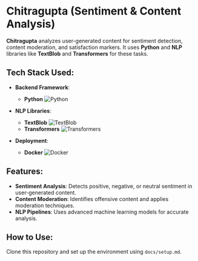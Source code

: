 # Chitragupta (Sentiment & Content Analysis)

**Chitragupta** analyzes user-generated content for sentiment detection, content moderation, and satisfaction markers. It uses **Python** and **NLP** libraries like **TextBlob** and **Transformers** for these tasks.

## Tech Stack Used:

- **Backend Framework**:  
  - **Python** ![Python](https://img.shields.io/badge/Python-3776AB?logo=python&logoColor=white)

- **NLP Libraries**:  
  - **TextBlob** ![TextBlob](https://img.shields.io/badge/TextBlob-000000?logo=textblob&logoColor=white)
  - **Transformers** ![Transformers](https://img.shields.io/badge/Transformers-ff3030?logo=transformers&logoColor=white)

- **Deployment**:  
  - **Docker** ![Docker](https://img.shields.io/badge/Docker-2496ED?logo=docker&logoColor=white)
  
## Features:

- **Sentiment Analysis**: Detects positive, negative, or neutral sentiment in user-generated content.
- **Content Moderation**: Identifies offensive content and applies moderation techniques.
- **NLP Pipelines**: Uses advanced machine learning models for accurate analysis.

## How to Use:

Clone this repository and set up the environment using `docs/setup.md`.
